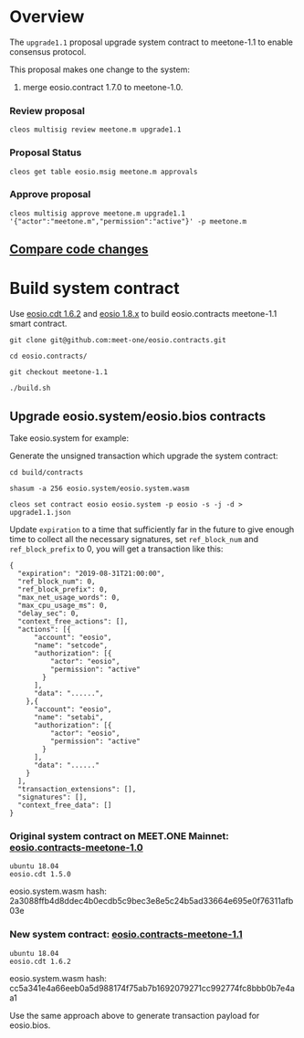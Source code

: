 # Overview

The `upgrade1.1` proposal upgrade system contract to meetone-1.1 to enable consensus protocol.

This proposal makes one change to the system:

1. merge eosio.contract 1.7.0 to meetone-1.0.

### Review proposal

```
cleos multisig review meetone.m upgrade1.1
```

### Proposal Status

```
cleos get table eosio.msig meetone.m approvals
```

### Approve proposal

```
cleos multisig approve meetone.m upgrade1.1 '{"actor":"meetone.m","permission":"active"}' -p meetone.m 
```

## [Compare code changes](https://github.com/meet-one/eosio.contracts/compare/v1.7.0...meet-one:meetone-1.1)


# Build system contract

Use [eosio.cdt 1.6.2](https://github.com/EOSIO/eosio.cdt) and [eosio 1.8.x](https://github.com/meet-one/eos) to build eosio.contracts meetone-1.1 smart contract.
```
git clone git@github.com:meet-one/eosio.contracts.git

cd eosio.contracts/

git checkout meetone-1.1

./build.sh
```

## Upgrade eosio.system/eosio.bios contracts

Take eosio.system for example:

Generate the unsigned transaction which upgrade the system contract:

```
cd build/contracts

shasum -a 256 eosio.system/eosio.system.wasm

cleos set contract eosio eosio.system -p eosio -s -j -d > upgrade1.1.json
```

Update `expiration` to a time that sufficiently far in the future to give enough time to collect all the necessary signatures, set `ref_block_num` and `ref_block_prefix` to 0, you will get a transaction like this:

```
{
  "expiration": "2019-08-31T21:00:00",
  "ref_block_num": 0,
  "ref_block_prefix": 0,
  "max_net_usage_words": 0,
  "max_cpu_usage_ms": 0,
  "delay_sec": 0,
  "context_free_actions": [],
  "actions": [{
      "account": "eosio",
      "name": "setcode",
      "authorization": [{
          "actor": "eosio",
          "permission": "active"
        }
      ],
      "data": "......",
    },{
      "account": "eosio",
      "name": "setabi",
      "authorization": [{
          "actor": "eosio",
          "permission": "active"
        }
      ],
      "data": "......"
    }
  ],
  "transaction_extensions": [],
  "signatures": [],
  "context_free_data": []
}
```

### Original system contract on MEET.ONE Mainnet: [eosio.contracts-meetone-1.0](https://github.com/meet-one/eosio.contracts/tree/meetone-1.0)

```
ubuntu 18.04
eosio.cdt 1.5.0
```

eosio.system.wasm hash: 2a3088ffb4d8ddec4b0ecdb5c9bec3e8e5c24b5ad33664e695e0f76311afb03e

### New system contract: [eosio.contracts-meetone-1.1](https://github.com/meet-one/eosio.contracts/tree/meetone-1.1)


```
ubuntu 18.04
eosio.cdt 1.6.2
```

eosio.system.wasm hash: cc5a341e4a66eeb0a5d988174f75ab7b1692079271cc992774fc8bbb0b7e4aa1

Use the same approach above to generate transaction payload for eosio.bios. 

